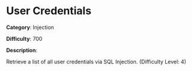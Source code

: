 # User Credentials

**Category**: Injection

**Difficulty**: 700

**Description**:

Retrieve a list of all user credentials via SQL Injection. (Difficulty Level: 4)
